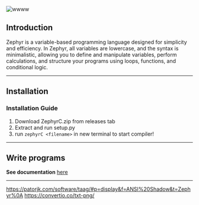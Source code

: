 ![wwww](https://github.com/user-attachments/assets/621614f4-354e-4368-832e-184b75503e86)

## Introduction

Zephyr is a variable-based programming language designed for simplicity and efficiency. In Zephyr, all variables are lowercase, and the syntax is minimalistic, allowing you to define and manipulate variables, perform calculations, and structure your programs using loops, functions, and conditional logic.

---
## Installation

### Installation Guide
1. Download ZephyrC.zip from releases tab
2. Extract and run setup.py
3. run ```zephyrC <filename>``` in new terminal to start compiler! 

---

## Write programs

**See documentation** [here](https://github.com/DeyanM1/Zephyr/blob/main/documentation.md)







---

https://patorjk.com/software/taag/#p=display&f=ANSI%20Shadow&t=Zephyr%0A
https://convertio.co/txt-png/
